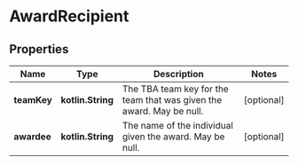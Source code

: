 
# AwardRecipient

## Properties

| Name        | Type              | Description                                                          | Notes      |
| ----------- | ----------------- | -------------------------------------------------------------------- | ---------- |
| **teamKey** | **kotlin.String** | The TBA team key for the team that was given the award. May be null. | [optional] |
| **awardee** | **kotlin.String** | The name of the individual given the award. May be null.             | [optional] |
